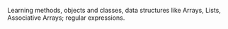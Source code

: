 Learning methods, objects and classes, data structures like Arrays, Lists, Associative Arrays; regular expressions.
